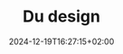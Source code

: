 ---
slug: du-design
title: "Du design"
layout: presentation
institution:
    heig: 1
    logo: cnam
    short: Cnam
    name: "Conservatoire national des Arts et Métiers"
    web: "https://www.cnam.fr/"
collaboration:
    partner1:
        logo: jad
        short: JAD
        name: "JAD"
        web: "https://le-jad.fr/"
        colo: "#000000"
        heig: 1.5
    partner2:
        logo: cnam
        short: Cnam
        name: "Conservatoire national des Arts et Métiers"
        web: "https://www.cnam.fr/"
        colo: "#c1002a"
        heig: 1
date: 2024-12-19T16:27:15+02:00
frontphoto: "https://images.unsplash.com/photo-1680813999409-b6109c96e554?q=80&w=600"
description: "La pratique du design au travers de ses enjeux et de son histoire."
slides: [
    ["img", "https://1drv.ms/i/s!AnQx_v88q65QgbqGMqg8M0Hv9MA9k2M?embed=1"],
    ["img", "https://1drv.ms/i/s!AnQx_v88q65QgbqGNIkIl9SFDS058Yw?embed=1"],
    ["img", "https://1drv.ms/i/s!AnQx_v88q65QgbnWbhipO7PsWtMLSjs?embed=1"],
    ["img", "https://1drv.ms/i/s!AnQx_v88q65QgbnWa-JUT45Gd1qrjWU?embed=1"],
    ["img", "https://1drv.ms/i/s!AnQx_v88q65QgbqGMwjblpySkr66K10?embed=1"],
    ["img", "https://1drv.ms/i/s!AnQx_v88q65QgbnWasMMGrpvHj8F4do?embed=1"],
    ["img", "https://1drv.ms/i/s!AnQx_v88q65QgbnWaMLjQVAAgbvxa84?embed=1"],
    ["img", "https://1drv.ms/i/s!AnQx_v88q65QgbncVk_3w_PEvVMNEvw?embed=1"],
    ["img", "https://1drv.ms/i/s!AnQx_v88q65QgbnXI7u56W5BiHadnl4?embed=1"],
    ["img", "https://1drv.ms/i/s!AnQx_v88q65QgbncV4kykLGHjHmCTbk?embed=1"],
    ["img", "https://1drv.ms/i/s!AnQx_v88q65QgbqHYpJCcn63idhEVlg?embed=1"],
    ["img", "https://1drv.ms/i/s!AnQx_v88q65QgbqPUEL7rBiptvxj81o?embed=1"],
    ["img", "https://1drv.ms/i/s!AnQx_v88q65QgbqHXpqjDnesbmXkCoI?embed=1"],
    ["img", "https://1drv.ms/i/s!AnQx_v88q65QgbqHYOldYUlIRpeivF4?embed=1"],
    ["img", "https://1drv.ms/i/s!AnQx_v88q65QgbqHYf4uxj3XeQyoOIM?embed=1"],
    ["img", "https://1drv.ms/i/s!AnQx_v88q65QgbqGO9-h6ATZIK8m-48?embed=1"],
    ["img", "https://1drv.ms/i/s!AnQx_v88q65QgbqGPh3o3fxiG4jRntE?embed=1"],
    ["img", "https://1drv.ms/i/s!AnQx_v88q65QgbqGPW7pfRQwG008AMw?embed=1"],
    ["img", "https://1drv.ms/i/s!AnQx_v88q65QgbqGPBRIbGzrsNNCaB4?embed=1"],
    ["img", "https://1drv.ms/i/s!AnQx_v88q65QgbqGP4bLDZXjpSiK8ek?embed=1"],
    ["img", "https://1drv.ms/i/s!AnQx_v88q65QgbqHXOKxQsBHBGCjFaI?embed=1"],
    ["img", "https://1drv.ms/i/s!AnQx_v88q65QgbqHW4ePhm82N7kLaxI?embed=1"],
    ["img", "https://1drv.ms/i/s!AnQx_v88q65QgbqHXX8bfJE47ZfUgYY?embed=1"],
    ["img", "https://1drv.ms/i/s!AnQx_v88q65QgbqHX1p4fQdvA25V2nY?embed=1"],
    ["img", "https://1drv.ms/i/s!AnQx_v88q65QgbqSe8pPoSDf082yJJ8?embed=1"],
    ["img", "https://1drv.ms/i/s!AnQx_v88q65QgbqHWZwAL0A3S95S5rs?embed=1"]
]
---